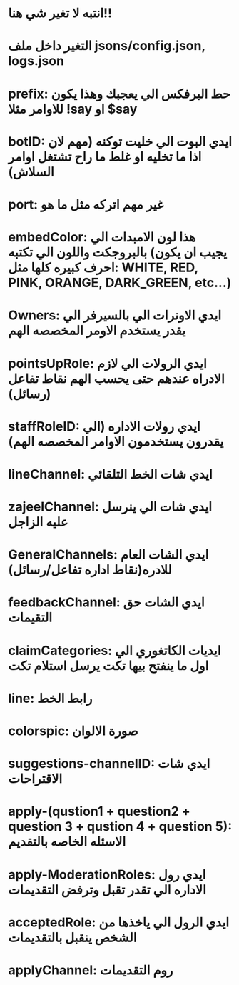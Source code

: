 # انتبه لا تغير شي هنا!!
# التغير داخل ملف jsons/config.json, logs.json

# prefix: حط البرفكس الي يعجبك وهذا يكون للاوامر مثلا !say او $say
# botID: ايدي البوت الي خليت توكنه (مهم لان اذا ما تخليه او غلط ما راح تشتغل اوامر السلاش)
# port: غير مهم اتركه مثل ما هو
# embedColor: هذا لون الامبدات الي بالبروجكت واللون الي تكتبه (يجيب ان يكون احرف كبيره كلها مثل: WHITE, RED, PINK, ORANGE, DARK_GREEN, etc...)
# Owners: ايدي الاونرات الي بالسيرفر الي يقدر يستخدم الاومر المخصصه الهم 
# pointsUpRole: ايدي الرولات الي لازم الادراه عندهم حتى يحسب الهم نقاط تفاعل (رسائل)
# staffRoleID: ايدي رولات الاداره (الي يقدرون يستخدمون الاوامر المخصصه الهم)
# lineChannel: ايدي شات الخط التلقائي
# zajeelChannel: ايدي شات الي ينرسل عليه الزاجل
# GeneralChannels: ايدي الشات العام للادره(نقاط اداره تفاعل/رسائل)
# feedbackChannel: ايدي الشات حق التقيمات
# claimCategories: ايديات الكاتغوري الي اول ما ينفتح بيها تكت يرسل استلام تكت
# line: رابط الخط
# colorspic: صورة الالوان
# suggestions-channelID: ايدي شات الاقتراحات
# apply-(qustion1 + question2 + question 3 + qustion 4 + question 5): الاسئله الخاصه بالتقديم
# apply-ModerationRoles: ايدي رول الاداره الي تقدر تقبل وترفض التقديمات
# acceptedRole: ايدي الرول الي ياخذها من الشخص ينقبل بالتقديمات
# applyChannel: روم التقديمات